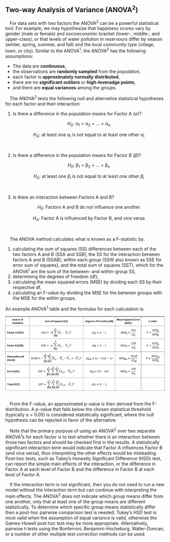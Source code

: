 
## Two-way Analysis of Variance (ANOVA<sup>2</sup>)

 For data sets with two factors the ANOVA<sup>2</sup> can be a powerful
statistical tool. For example, we may hypothesize that happiness scores
vary by gender (male or female) and socioeconomic bracket (lower-,
middle-, and upper-class), or that levels of water pollution in
reservours differ by season (winter, spring, summer, and fall) and the
local community type (village, town, or city). Similar to the
ANOVA<sup>1</sup>, the ANOVA<sup>2</sup> has the following assumptions:

-   The data are **continuous**,
-   the observations are **randomly sampled** from the population,
-   each factor is **approximately normally distributed**,
-   there are no **significant outliers** or **high-leveradge points**,
-   and there are **equal variances** among the groups.

 The ANOVA<sup>2</sup> tests the following null and alternative
statistical hypotheses for each factor and their interaction:

1.  Is there a difference in the population means for Factor A
    (<i>α</i>)?

    <center>

    <i>H<sub>0</sub></i>: α<sub>1</sub> = α<sub>2</sub> = … =
    α<sub>n</sub>

    <center>

    <i>H<sub>A</sub></i>: at least one <i>α<sub>i</sub></i> is not equal
    to at least one other <i>α<sub>i</sub></i>

    </center>

    <br>

2.  Is there a difference in the population means for Factor B
    (<i>β</i>)?

    <center>

    <i>H<sub>0</sub></i>: β<sub>1</sub> = β<sub>2</sub> = … =
    β<sub>n</sub>

    <center>

    <i>H<sub>A</sub></i>: at least one <i>β<sub>i</sub></i> is not equal
    to at least one other <i>β<sub>i</sub></i>

    </center>

    <br>

3.  Is there an interaction between Factors A and B?

    <center>

    <i>H<sub>0</sub></i>: Factors A and B do not influence one another

    </center>
    <center>

    <i>H<sub>A</sub></i>: Factor A is influenced by Factor B, and vice
    versa

    </center>

    <br>

 The ANOVA method calculates what is known as a F-statistic by:

1.  calculating the sum of squares (SS) differences between each of the
    two factors A and B (SSA and SSB), the SS for the interaction
    between factors A and B (SSAB), within each group (SSW also known as
    SSE for error sum of squares), and the total sum of squares (SST),
    which for the ANOVA<sup>1</sup> are the sum of the between- and
    within-group SS,
2.  determining the degrees of freedom (df),
3.  calculating the mean squared errors (MSE) by dividing each SS by
    their respective df,
4.  calculating an F-value by dividing the MSE for the between groups
    with the MSE for the within groups.

An example ANOVA<sup>1</sup> table and the formulas for each calculation
is:

<center>
<img src="img/two-way-ANOVA/SS-table.PNG" style="display: block; margin: auto;" />
</center>

<br>

 From the F-value, an approximated p-value is then derived from the
F-distribution. A p-value that falls below the chosen statistical
threshold (typically α = 0.05) is considered statistically significant,
where the null hypothesis can be rejected in favor of the alternative.

 Note that the primary purpose of using an ANOVA<sup>2</sup> over two
separate ANOVA<sup>1</sup>s for each factor is to test whether there is
an interaction between those two factors and should be checked first in
the results. A statistically significant interaction term would indicate
that Factor A influences Factor B (and vice versa), thus interpreting
the other effects would be misleading. Post-hoc tests, such as Tukey’s
Honestly Significant Difference (HSD) test, can report the simple main
effects of the interaction, or the difference in Factor A at each level
of Factor B and the difference in Factor B at each level of Factor A.

 If the interaction term is not significant, then you do not need to run
a new model without the interaction term but can continue with
interpreting the main effects. The ANOVA<sup>2</sup> does not indicate
which group means differ from one another, only that at least one of the
group means are different statistically. To determine which specific
group means statistically differ then a post-hoc pairwise comparison
test is needed. Tukey’s HSD test is most valid when the assumption of
equal variance is valid, otherwise the Games-Howell post hoc test may be
more appropriate. Alternatively, pairwise t-tests using the Bonferroni,
Benjamini-Hocheburg, Waller-Duncan, or a number of other multiple test
correction methods can be used.
